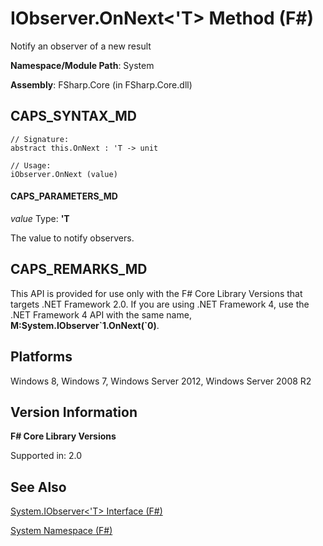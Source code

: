 # IObserver.OnNext<'T> Method (F#)

Notify an observer of a new result

**Namespace/Module Path**: System

**Assembly**: FSharp.Core (in FSharp.Core.dll)


## CAPS_SYNTAX_MD

```
// Signature:
abstract this.OnNext : 'T -> unit

// Usage:
iObserver.OnNext (value)
```

#### CAPS_PARAMETERS_MD
*value*
Type: **'T**


The value to notify observers.




## CAPS_REMARKS_MD
This API is provided for use only with the F# Core Library Versions that targets .NET Framework 2.0. If you are using .NET Framework 4, use the .NET Framework 4 API with the same name, **M:System.IObserver&#96;1.OnNext(&#96;0)**.


## Platforms
Windows 8, Windows 7, Windows Server 2012, Windows Server 2008 R2


## Version Information
**F# Core Library Versions**

Supported in: 2.0




## See Also
[System.IObserver&#60;'T&#62; Interface &#40;F&#35;&#41;](System.IObserverL%27TR+Interface+%28F%23%29.md)

[System Namespace &#40;F&#35;&#41;](System+Namespace+%28F%23%29.md)


